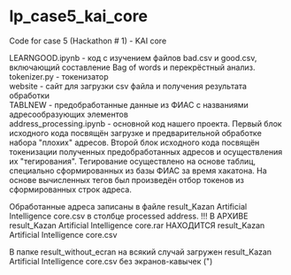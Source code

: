 # lp_case5_kai_core
Code for case 5 (Hackathon # 1) - KAI core

LEARNGOOD.ipynb - код с изучением файлов bad.csv и good.csv, включающий составление Bag of words и перекрёстный анализ.
tokenizer.py - токенизатор  
website - сайт для загрузки csv файла и получения результата обработки   
TABLNEW - предобработанные данные из  ФИАС с названиями адресообразующих элементов  
address_processing.ipynb - основной код нашего проекта. Первый блок исходного кода посвящён загрузке и предварительной обработке набора "плохих" адресов. Второй блок исходного кода посвящён токенизации полученных предобработанных адресов и осуществления их "тегирования". Тегирование осуществлено на основе таблиц, специально сформированных из базы ФИАС за время хакатона. На основе вычисленных тегов был произведён отбор токенов из сформированных строк адреса. 

Обработанные адреса записаны в файле result_Kazan Artificial Intelligence core.csv в столбце processed address. 
!!! В АРХИВЕ result_Kazan Artificial Intelligence core.rar НАХОДИТСЯ result_Kazan Artificial Intelligence core.csv

В папке result_without_ecran на всякий случай загружен result_Kazan Artificial Intelligence core.csv без экранов-кавычек (")
